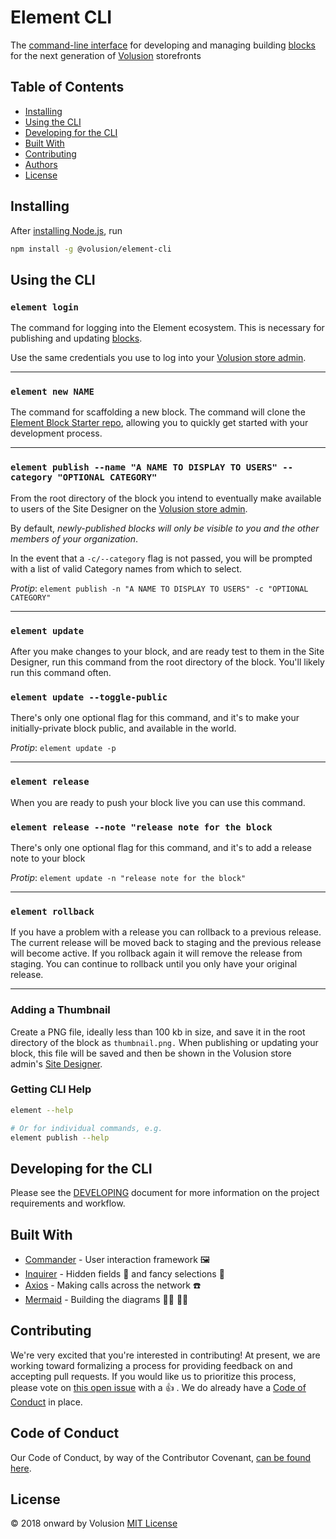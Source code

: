 # Element CLI

The [command-line interface](https://en.wikipedia.org/wiki/Command-line_interface) for developing and managing building [blocks](https://github.com/volusion/element-tutorial) for the next generation of [Volusion](https://www.volusion.com) storefronts

## Table of Contents

- [Installing](#installing)
- [Using the CLI](#using-the-cli)
- [Developing for the CLI](#developing-for-the-cli)
- [Built With](#built-with)
- [Contributing](#contributing)
- [Authors](#authors)
- [License](#license)

## Installing

After [installing Node.js](https://nodejs.org/en/download/), run

```bash
npm install -g @volusion/element-cli
```

## Using the CLI

### `element login`

The command for logging into the Element ecosystem. This is necessary for publishing and updating [blocks](https://github.com/volusion/element-tutorial#vocabulary).

Use the same credentials you use to log into your [Volusion store admin](https://admin.volusion.com).

* * *

### `element new NAME`

The command for scaffolding a new block. The command will clone the [Element Block Starter repo](https://github.com/volusion/element-blockstarter), allowing you to quickly get started with your development process.

* * *

### `element publish --name "A NAME TO DISPLAY TO USERS" --category "OPTIONAL CATEGORY"`

From the root directory of the block you intend to eventually make available to users of the Site Designer on the [Volusion store admin](https://admin.volusion.com).

By default, _newly-published blocks will only be visible to you and the other members of your organization_.

In the event that a `-c/--category` flag is not passed, you will be prompted with a list of valid Category names from which to select.

_Protip_: `element publish -n "A NAME TO DISPLAY TO USERS" -c "OPTIONAL CATEGORY"`

* * *

### `element update`

After you make changes to your block, and are ready test to them in the Site Designer, run this command from the root directory of the block. You'll likely run this command often.

### `element update --toggle-public`

There's only one optional flag for this command, and it's to make your initially-private block public, and available in the world.

_Protip_: `element update -p`

* * *

### `element release`

When you are ready to push your block live you can use this command.

### `element release --note "release note for the block`

There's only one optional flag for this command, and it's to add a release note to your block

_Protip_: `element update -n "release note for the block"`

* * *

### `element rollback`

If you have a problem with a release you can rollback to a previous release. The current release will be moved back to staging and the previous release will become active. If you rollback again it will remove the release from staging. You can continue to rollback until you only have your original release.

* * *

### Adding a Thumbnail

Create a PNG file, ideally less than 100 kb in size, and save it in the root directory of the block as `thumbnail.png.` When publishing or updating your block, this file will be saved and then be shown in the Volusion store admin's [Site Designer](https://admin.volusion.com/designer).

### Getting CLI Help

```bash
element --help

# Or for individual commands, e.g.
element publish --help
```

## Developing for the CLI

Please see the [DEVELOPING](./DEVELOPING.md) document for more information on the project requirements and workflow.

## Built With

- [Commander](https://github.com/tj/commander.js) - User interaction framework 🖼
- [Inquirer](https://github.com/SBoudrias/Inquirer.js) - Hidden fields 🙈 and fancy selections 💅
- [Axios](https://github.com/axios/axios) - Making calls across the network ☎️
- [Mermaid](https://github.com/mermaidjs/mermaid.cli) - Building the diagrams 🧜‍♀️ 🧜‍♂️

## Contributing

We're very excited that you're interested in contributing! At present, we are working toward formalizing a process for providing feedback on and accepting pull requests. If you would like us to prioritize this process, please vote on [this open issue](https://github.com/volusion/element-cli/issues/1) with a 👍 . We do already have a [Code of Conduct](CODE_OF_CONDUCT.md) in place.

## Code of Conduct

Our Code of Conduct, by way of the Contributor Covenant, [can be found here](CODE_OF_CONDUCT.md).

## License

&copy; 2018 onward by Volusion
[MIT License](LICENSE)
